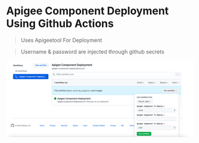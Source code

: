 # Apigee Component Deployment Using Github Actions

> Uses Apigeetool For  Deployment

> Username & password are injected through github secrets

![Alt text](./images/Deployment_WorkFlow.png?raw=true "WorkFlow Deployment Window")
